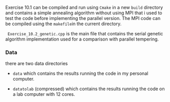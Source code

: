 Exercise 10.1 can be compiled and run using `Cmake` in a new `build` directory and contains a simple annealing algorithm without using MPI that i used to test the code before implementing the parallel version. The MPI code can be compiled using the `makefile`in the current directory. 

` Exercise_10.2_genetic.cpp` is the main file that contains the serial genetic algorithm implementation used for a comparison with parallel tempering.

### Data

there are two data directories

- `data` which contains the results running the code in my personal computer.

- `datatolab` (compressed) which contains the results running the code on a lab computer with 12 cores.